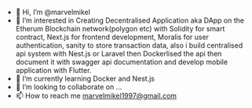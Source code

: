 - 👋 Hi, I’m @marvelmikel
- 👀 I’m interested in Creating Decentralised Application aka DApp on the Etherum Blockchain network(polygon etc) with Solidity for smart contract, Next.js for frontend development, Moralis for user authentication, sanity to store transaction data, also i build centralised api system with Nest.js or Laravel then Dockerlised the api then document it with swagger api documentation and develop mobile application with Flutter.
- 🌱 I’m currently learning Docker and Nest.js
- 💞️ I’m looking to collaborate on ...
- 📫 How to reach me marvelmikel1997@gmail.com

<!---
marvelmikel/marvelmikel is a ✨ special ✨ repository because its `README.md` (this file) appears on your GitHub profile.
You can click the Preview link to take a look at your changes.
--->

